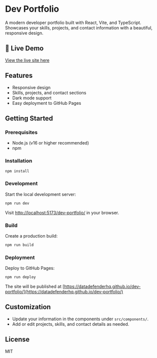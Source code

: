# Dev Portfolio

A modern developer portfolio built with React, Vite, and TypeScript. Showcases your skills, projects, and contact information with a beautiful, responsive design.

## 🚀 Live Demo

[View the live site here](https://datadefenderhq.github.io/dev-portfolio/)

## Features
- Responsive design
- Skills, projects, and contact sections
- Dark mode support
- Easy deployment to GitHub Pages

## Getting Started

### Prerequisites
- Node.js (v16 or higher recommended)
- npm

### Installation
```bash
npm install
```

### Development
Start the local development server:
```bash
npm run dev
```
Visit [http://localhost:5173/dev-portfolio/](http://localhost:5173/dev-portfolio/) in your browser.

### Build
Create a production build:
```bash
npm run build
```

### Deployment
Deploy to GitHub Pages:
```bash
npm run deploy
```
The site will be published at [https://datadefenderhq.github.io/dev-portfolio/](https://datadefenderhq.github.io/dev-portfolio/)

## Customization
- Update your information in the components under `src/components/`.
- Add or edit projects, skills, and contact details as needed.

## License
MIT 

